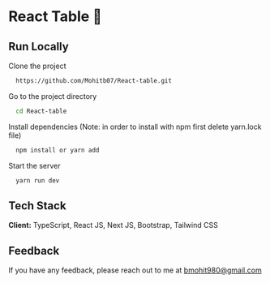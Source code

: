 # React Table 🧋

## Run Locally

Clone the project

```bash
  https://github.com/Mohitb07/React-table.git
```

Go to the project directory

```bash
  cd React-table
```

Install dependencies (Note: in order to install with npm first delete yarn.lock file)

```bash
  npm install or yarn add
```

Start the server

```bash
  yarn run dev
```

## Tech Stack

**Client:** TypeScript, React JS, Next JS, Bootstrap, Tailwind CSS

## Feedback

If you have any feedback, please reach out to me at bmohit980@gmail.com
